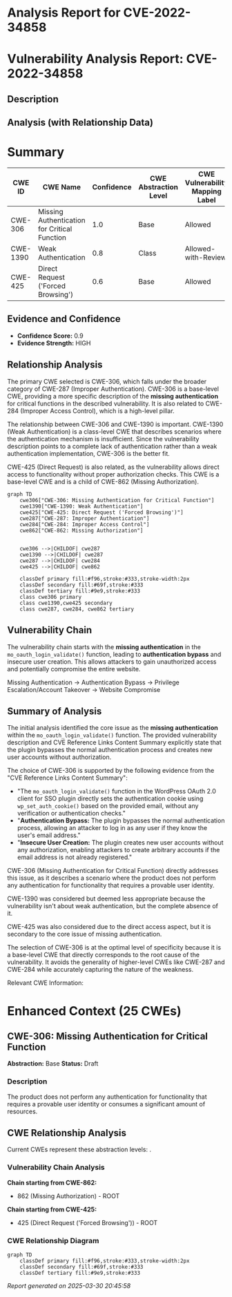 # Analysis Report for CVE-2022-34858

# Vulnerability Analysis Report: CVE-2022-34858

## Description



## Analysis (with Relationship Data)

# Summary
| CWE ID | CWE Name | Confidence | CWE Abstraction Level | CWE Vulnerability Mapping Label | CWE-Vulnerability Mapping Notes |
|---|---|---|---|---|---|
| CWE-306 | Missing Authentication for Critical Function | 1.0 | Base | Allowed | Primary CWE |
| CWE-1390 | Weak Authentication | 0.8 | Class | Allowed-with-Review | Secondary Candidate |
| CWE-425 | Direct Request ('Forced Browsing') | 0.6 | Base | Allowed | Secondary Candidate |

## Evidence and Confidence

*   **Confidence Score:** 0.9
*   **Evidence Strength:** HIGH

## Relationship Analysis
The primary CWE selected is CWE-306, which falls under the broader category of CWE-287 (Improper Authentication). CWE-306 is a base-level CWE, providing a more specific description of the **missing authentication** for critical functions in the described vulnerability. It is also related to CWE-284 (Improper Access Control), which is a high-level pillar.

The relationship between CWE-306 and CWE-1390 is important. CWE-1390 (Weak Authentication) is a class-level CWE that describes scenarios where the authentication mechanism is insufficient. Since the vulnerability description points to a complete lack of authentication rather than a weak authentication implementation, CWE-306 is the better fit.

CWE-425 (Direct Request) is also related, as the vulnerability allows direct access to functionality without proper authorization checks. This CWE is a base-level CWE and is a child of CWE-862 (Missing Authorization).

```mermaid
graph TD
    cwe306["CWE-306: Missing Authentication for Critical Function"]
    cwe1390["CWE-1390: Weak Authentication"]
    cwe425["CWE-425: Direct Request ('Forced Browsing')"]
    cwe287["CWE-287: Improper Authentication"]
    cwe284["CWE-284: Improper Access Control"]
    cwe862["CWE-862: Missing Authorization"]
    

    cwe306 -->|CHILDOF| cwe287
    cwe1390 -->|CHILDOF| cwe287
    cwe287 -->|CHILDOF| cwe284
    cwe425 -->|CHILDOF| cwe862

    classDef primary fill:#f96,stroke:#333,stroke-width:2px
    classDef secondary fill:#69f,stroke:#333
    classDef tertiary fill:#9e9,stroke:#333
    class cwe306 primary
    class cwe1390,cwe425 secondary
    class cwe287, cwe284, cwe862 tertiary
```

## Vulnerability Chain
The vulnerability chain starts with the **missing authentication** in the `mo_oauth_login_validate()` function, leading to **authentication bypass** and insecure user creation. This allows attackers to gain unauthorized access and potentially compromise the entire website.

Missing Authentication -> Authentication Bypass -> Privilege Escalation/Account Takeover -> Website Compromise

## Summary of Analysis
The initial analysis identified the core issue as the **missing authentication** within the `mo_oauth_login_validate()` function. The provided vulnerability description and CVE Reference Links Content Summary explicitly state that the plugin bypasses the normal authentication process and creates new user accounts without authorization.

The choice of CWE-306 is supported by the following evidence from the "CVE Reference Links Content Summary":

*   "The `mo_oauth_login_validate()` function in the WordPress OAuth 2.0 client for SSO plugin directly sets the authentication cookie using `wp_set_auth_cookie()` based on the provided email, without any verification or authentication checks."
*   "**Authentication Bypass:** The plugin bypasses the normal authentication process, allowing an attacker to log in as any user if they know the user's email address."
*   "**Insecure User Creation:** The plugin creates new user accounts without any authorization, enabling attackers to create arbitrary accounts if the email address is not already registered."

CWE-306 (Missing Authentication for Critical Function) directly addresses this issue, as it describes a scenario where the product does not perform any authentication for functionality that requires a provable user identity.

CWE-1390 was considered but deemed less appropriate because the vulnerability isn't about weak authentication, but the complete absence of it.

CWE-425 was also considered due to the direct access aspect, but it is secondary to the core issue of missing authentication.

The selection of CWE-306 is at the optimal level of specificity because it is a base-level CWE that directly corresponds to the root cause of the vulnerability. It avoids the generality of higher-level CWEs like CWE-287 and CWE-284 while accurately capturing the nature of the weakness.

Relevant CWE Information:

# Enhanced Context (25 CWEs)

## CWE-306: Missing Authentication for Critical Function
**Abstraction:** Base
**Status:** Draft

### Description
The product does not perform any authentication for functionality that requires a provable user identity or consumes a significant amount of resources.


## CWE Relationship Analysis

Current CWEs represent these abstraction levels: .


### Vulnerability Chain Analysis

**Chain starting from CWE-862:**
- 862 (Missing Authorization) - ROOT


**Chain starting from CWE-425:**
- 425 (Direct Request ('Forced Browsing')) - ROOT



### CWE Relationship Diagram

```mermaid
graph TD
    classDef primary fill:#f96,stroke:#333,stroke-width:2px
    classDef secondary fill:#69f,stroke:#333
    classDef tertiary fill:#9e9,stroke:#333
```



*Report generated on 2025-03-30 20:45:58*
